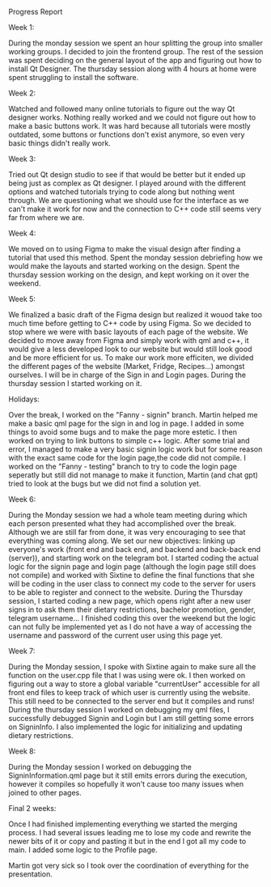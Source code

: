 Progress Report

Week 1:

During the monday session we spent an hour splitting the group into smaller working groups. I decided to join the frontend group. The rest of the session was spent deciding on the general layout of the app and figuring out how to install Qt Designer. The thursday session along with 4 hours at home were spent struggling to install the software.

Week 2:

Watched and followed many online tutorials to figure out the way Qt designer works. Nothing really worked and we could not figure out how to make a basic buttons work. It was hard because all tutorials were mostly outdated, some buttons or functions don't  exist anymore, so even very basic things didn't really work.

Week 3:

Tried out Qt design studio to see if that would be better but it ended up being just as complex as Qt designer. I played around with the different options and watched tutorials  trying to code along but nothing went through. We are questioning what we should use for the interface as we can't make it work for now and the connection to C++ code still seems very far from where we are.

Week 4:

We moved on to using Figma to make the visual design after finding a tutorial that used this method. Spent the monday session debriefing how we would make the layouts and started working on the design. Spent the thursday session working on the design, and kept working on it over the weekend.


Week 5:

We finalized a basic draft of the Figma design but realized it wouod take too much time before getting to C++ code by using Figma. So we decided to stop where we were with basic layouts of each page of the website. We decided to move away from Figma and simply work with qml and c++, it would give a less developed look to our website but would still look good and be more efficient for us. To make our work more efficiten, we divided the different pages of the website (Market, Fridge, Recipes...) amongst ourselves. I will be in charge of the Sign in and Login pages. During the thursday session I started working on it.

Holidays:

Over the break, I worked on the "Fanny - signin" branch. Martin helped me make a basic qml page for the sign in and log in page. I added in some things to avoid some bugs and to make the page more estetic. I then worked on trying to link buttons to simple c++ logic. After some trial and error, I managed to make a very basic signin logic work but for some reason with the exact same code for the login page,the code did not compile. I worked on the "Fanny - testing" branch to try to code the login page seperatly but still did not manage to make it function, Martin (and chat gpt) tried to look at the bugs but we did not find a solution yet.

Week 6:

During the Monday session we had a whole team meeting during which each person presented what they had accomplished over the break. Although we are still far from done, it was very encouraging to see that everything was coming along. We set our new objectives: linking up everyone's work (front end and back end, and backend and back-back end (server)), and starting work on the telegram bot. 
I started coding the actual logic for the signin page and login page (although the login page still does not compile) and worked with Sixtine to define the final functions that she will be coding in the user class to connect my code to the server for users to be able to register and connect to the website.
During the Thursday session, I started coding a new page, which opens right after a new user signs in to ask them their dietary restrictions, bachelor promotion, gender, telegram username... I finished coding this over the weekend but the logic can not fully be implemented yet as I do not have a way of accessing the username and password of the current user using this page yet. 

Week 7:

During the Monday session, I spoke with Sixtine again to make sure all the function on the user.cpp file that I was using were ok. I then worked on figuring out a way to store a global variable "currentUser" accessible for all front end files to keep track of which user is currently using the website. This still need to be connected  to the server end but it compiles and runs!
During the thursday session I worked on debugging my qml files, I successfully debugged Signin and Login but I am still getting some errors on SigninInfo. I also implemented the logic for initializing and updating dietary restrictions.

Week 8:

During the Monday session I worked on debugging the SigninInformation.qml page  but it still emits errors during the execution, however it compiles so hopefully 
it won't cause too many issues when joined to other pages.

Final 2 weeks:

Once I had finished implementing everything we started the merging process. I had several issues leading me to lose my code and rewrite the newer bits of it or copy and pasting it but in the end I got all my code to main. I added some logic to the Profile page.

Martin got very sick so I took over the coordination of everything for the presentation.

